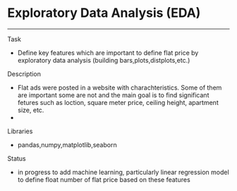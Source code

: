 # Exploratory Data Analysis (EDA)
---
Task
- Define key features which are important to define flat price by exploratory data analysis (building bars,plots,distplots,etc.)

Description
- Flat ads were posted in a website with charachteristics. Some of them are important some are not  and the main goal is to find significant fetures such as loction, square meter price, ceiling height, apartment size, etc.
- 
Libraries
- pandas,numpy,matplotlib,seaborn

Status

- in progress to add machine learning, particularly linear regression model to define float number of flat price based on these features
